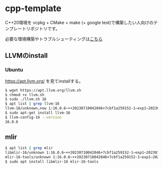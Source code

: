 # cpp-template
C++20環境を vcpkg + CMake + make (+ google test)で構築したい人向けのテンプレートリポジトリです。

必要な環境構築やトラブルシューティングは[こちら](https://github.com/lemolatoon/cpp-json-parser#%E7%92%B0%E5%A2%83%E6%A7%8B%E7%AF%89)

## LLVMのinstall

### Ubuntu
https://apt.llvm.org/ を見てinstallする。
```bash
$ wget https://apt.llvm.org/llvm.sh
$ chmod +x llvm.sh
$ sudo ./llvm.sh 16
$ apt list | grep llvm-16
llvm-16/unknown,now 1:16.0.6~++20230710042046+7cbf1a259152-1~exp1~20230710162136.105 amd64 [installed,automatic]
$ sudo apt-get install llvm-16
$ llvm-config-16 --version
16.0.6
```

## mlir
```bash
$ apt list | grep mlir
libmlir-16/unknown 1:16.0.6~++20230710042046+7cbf1a259152-1~exp1~20230710162136.105 amd64
mlir-16-tools/unknown 1:16.0.6~++20230710042046+7cbf1a259152-1~exp1~20230710162136.105 amd64
$ sudo apt install libmlir-16 mlir-16-tools
```